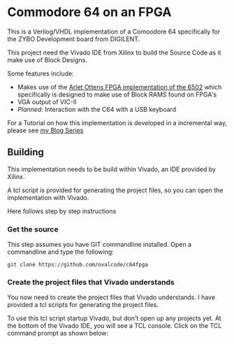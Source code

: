 # Commodore 64 on an FPGA
This is a Verilog/VHDL implementation of a Comoodore 64 specifically for the ZYBO Development board from DIGILENT.

This project need the Vivado IDE from Xilinx to build the Source Code as it make use of Block Designs.

Some features include:

- Makes use of the [Arlet Ottens FPGA implementation of the 6502](https://github.com/Arlet/verilog-6502) which specifically is designed to make use of Block RAMS found on FPGA's
- VGA output of VIC-II
- *Planned*: Interaction with the C64 with a USB keyboard

For a Tutorial on how this implementation is developed in a incremental way, please see [my Blog Series](http://c64onfpga.blogspot.com/)

## Building
This implementation needs to be build within Vivado, an IDE provided by Xilinx.

A tcl script is provided for generating the project files, so you can open the implementation with Vivado.

Here follows step by step instructions

### Get the source
This step assumes you have GIT commandline installed. Open a commandline and type the following:

```
git clone https://github.com/ovalcode/c64fpga
```

### Create the project files that Vivado understands
You now need to create the project files that Vivado understands. I have provided a tcl scripts for generating the project files.

To use this tcl script startup Vivado, but don't open up any projects yet. At the bottom of the Vivado IDE, you will see a TCL console. Click on the TCL command prompt as shown below:

